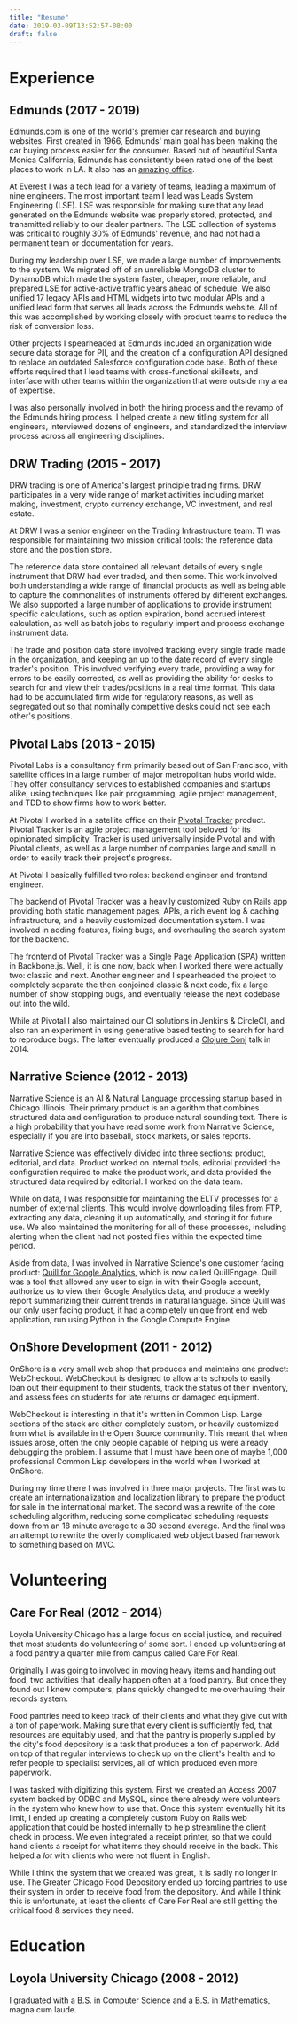 ```yaml
---
title: "Resume"
date: 2019-03-09T13:52:57-08:00
draft: false
---
```



# Experience

## Edmunds (2017 - 2019)

Edmunds.com is one of the world's premier car research and buying websites. First created in 1966, Edmunds' main goal has been making the car buying process easier for the consumer. Based out of beautiful Santa Monica California, Edmunds has consistently been rated one of the best places to work in LA. It also has an [amazing office](https://www.youtube.com/watch?v=1aq5T1GCyOA).

At Everest I was a tech lead for a variety of teams, leading a maximum of nine engineers. The most important team I lead was Leads System Engineering (LSE). LSE was responsible for making sure that any lead generated on the Edmunds website was properly stored, protected, and transmitted reliably to our dealer partners. The LSE collection of systems was critical to roughly 30% of Edmunds' revenue, and had not had a permanent team or documentation for years.

During my leadership over LSE, we made a large number of improvements to the system. We migrated off of an unreliable MongoDB cluster to DynamoDB which made the system faster, cheaper, more reliable, and prepared LSE for active-active traffic years ahead of schedule. We also unified 17 legacy APIs and HTML widgets into two modular APIs and a unified lead form that serves all leads across the Edmunds website. All of this was accomplished by working closely with product teams to reduce the risk of conversion loss.

Other projects I spearheaded at Edmunds incuded an organization wide secure data storage for PII, and the creation of a configuration API designed to replace an outdated Salesforce configuration code base. Both of these efforts required that I lead teams with cross-functional skillsets, and interface with other teams within the organization that were outside my area of expertise.

I was also personally involved in both the hiring process and the revamp of the Edmunds hiring process. I helped create a new titling system for all engineers, interviewed dozens of engineers, and standardized the interview process across all engineering disciplines.


## DRW Trading (2015 - 2017)

DRW trading is one of America's largest principle trading firms. DRW participates in a very wide range of market activities including market making, investment, crypto currency exchange, VC investment, and real estate.

At DRW I was a senior engineer on the Trading Infrastructure team. TI was responsible for maintaining two mission critical tools: the reference data store and the position store.

The reference data store contained all relevant details of every single instrument that DRW had ever traded, and then some. This work involved both understanding a wide range of financial products as well as being able to capture the commonalities of instruments offered by different exchanges. We also supported a large number of applications to provide instrument specific calculations, such as option expiration, bond accrued interest calculation, as well as batch jobs to regularly import and process exchange instrument data.

The trade and position data store involved tracking every single trade made in the organization, and keeping an up to the date record of every single trader's position. This involved verifying every trade, providing a way for errors to be easily corrected, as well as providing the ability for desks to search for and view their trades/positions in a real time format. This data had to be accumulated firm wide for regulatory reasons, as well as segregated out so that nominally competitive desks could not see each other's positions.



## Pivotal Labs (2013 - 2015)

Pivotal Labs is a consultancy firm primarily based out of San Francisco, with satellite offices in a large number of major metropolitan hubs world wide. They offer consultancy services to established companies and startups alike, using techniques like pair programming, agile project management, and TDD to show firms how to work better.

At Pivotal I worked in a satellite office on their [Pivotal Tracker](http://www.pivotaltracker.com) product. Pivotal Tracker is an agile project management tool beloved for its opinionated simplicity. Tracker is used universally inside Pivotal and with Pivotal clients, as well as a large number of companies large and small in order to easily track their project's progress.

At Pivotal I basically fulfilled two roles: backend engineer and frontend engineer.

The backend of Pivotal Tracker was a heavily customized Ruby on Rails app providing both static management pages, APIs, a rich event log & caching infrastructure, and a heavily customized documentation system. I was involved in adding features, fixing bugs, and overhauling the search system for the backend.

The frontend of Pivotal Tracker was a Single Page Application (SPA) written in Backbone.js. Well, it is one now, back when I worked there were actually two: classic and next. Another engineer and I spearheaded the project to completely separate the then conjoined classic & next code, fix a large number of show stopping bugs, and eventually release the next codebase out into the wild.

While at Pivotal I also maintained our CI solutions in Jenkins & CircleCI, and also ran an experiment in using generative based testing to search for hard to reproduce bugs. The latter eventually produced a [Clojure Conj](https://www.youtube.com/watch?v=HXGpBrmR70U) talk in 2014.

## Narrative Science (2012 - 2013)

Narrative Science is an AI & Natural Language processing startup based in Chicago Illinois. Their primary product is an algorithm that combines structured data and configuration to produce natural sounding text. There is a high probability that you have read some work from Narrative Science, especially if you are into baseball, stock markets, or sales reports.

Narrative Science was effectively divided into three sections: product, editorial, and data. Product worked on internal tools, editorial provided the configuration required to make the product work, and data provided the structured data required by editorial. I worked on the data team.

While on data, I was responsible for maintaining the ELTV processes for a number of external clients. This would involve downloading files from FTP, extracting any data, cleaning it up automatically, and storing it for future use. We also maintained the monitoring for all of these processes, including alerting when the client had not posted files within the expected time period.

Aside from data, I was involved in Narrative Science's one customer facing product: [Quill for Google Analytics](https://quillengage.narrativescience.com/), which is now called QuillEngage. Quill was a tool that allowed any user to sign in with their Google account, authorize us to view their Google Analytics data, and produce a weekly report summarizing their current trends in natural language. Since Quill was our only user facing product, it had a completely unique front end web application, run using Python in the Google Compute Engine.

## OnShore Development (2011 - 2012)

OnShore is a very small web shop that produces and maintains one product: WebCheckout. WebCheckout is designed to allow arts schools to easily loan out their equipment to their students, track the status of their inventory, and assess fees on students for late returns or damaged equipment. 

WebCheckout is interesting in that it's written in Common Lisp. Large sections of the stack are either completely custom, or heavily customized from what is available in the Open Source community. This meant that when issues arose, often the only people capable of helping us were already debugging the problem. I assume that I must have been one of maybe 1,000 professional Common Lisp developers in the world when I worked at OnShore.

During my time there I was involved in three major projects. The first was to create an internationalization and localization library to prepare the product for sale in the international market. The second was a rewrite of the core scheduling algorithm, reducing some complicated scheduling requests down from an 18 minute average to a 30 second average. And the final was an attempt to rewrite the overly complicated web object based framework to something based on MVC.

# Volunteering
## Care For Real (2012 - 2014)
Loyola University Chicago has a large focus on social justice, and required that most students do volunteering of some sort. I ended up volunteering at a food pantry a quarter mile from campus called Care For Real.

Originally I was going to involved in moving heavy items and handing out food, two activities that ideally happen often at a food pantry. But once they found out I knew computers, plans quickly changed to me overhauling their records system.

Food pantries need to keep track of their clients and what they give out with a ton of paperwork. Making sure that every client is sufficiently fed, that resources are equitably used, and that the pantry is properly supplied by the city's food depository is a task that produces a ton of paperwork. Add on top of that regular interviews to check up on the client's health and to refer people to specialist services, all of which produced even more paperwork.

I was tasked with digitizing this system. First we created an Access 2007 system backed by ODBC and MySQL, since there already were volunteers in the system who knew how to use that. Once this system eventually hit its limit, I ended up creating a completely custom Ruby on Rails web application that could be hosted internally to help streamline the client check in process. We even integrated a receipt printer, so that we could hand clients a receipt for what items they should receive in the back. This helped a *lot* with clients who were not fluent in English.

While I think the system that we created was great, it is sadly no longer in use. The Greater Chicago Food Depository ended up forcing pantries to use their system in order to receive food from the depository. And while I think this is unfortunate, at least the clients of Care For Real are still getting the critical food & services they need.


# Education
## Loyola University Chicago (2008 - 2012) 

I graduated with a B.S. in Computer Science and a B.S. in Mathematics, magna cum laude.

